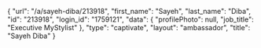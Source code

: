 {
    "url": "\/a\/sayeh-diba\/213918",
    "first_name": "Sayeh",
    "last_name": "Diba",
    "id": "213918",
    "login_id": "1759121",
    "data": {
        "profilePhoto": null,
        "job_title": "Executive MyStylist"
    },
    "type": "captivate",
    "layout": "ambassador",
    "title": "Sayeh Diba"
}